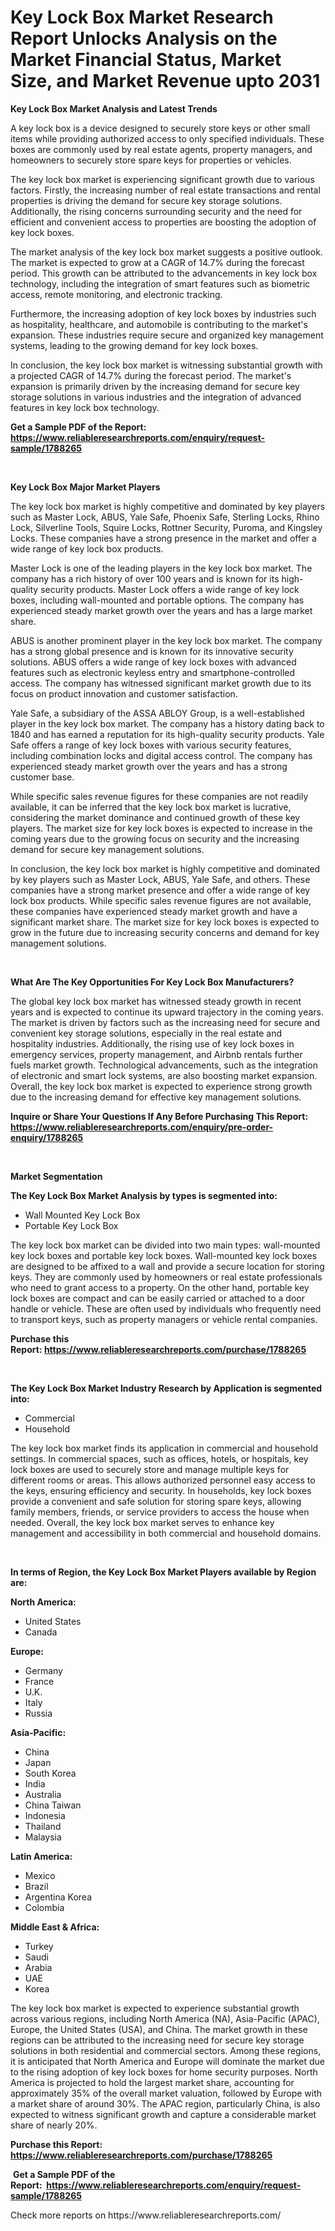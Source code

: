 <p><h1>Key Lock Box Market Research Report Unlocks Analysis on the Market Financial Status, Market Size, and Market Revenue upto 2031</h1></p><p><strong>Key Lock Box Market Analysis and Latest Trends</strong></p>
<p><p>A key lock box is a device designed to securely store keys or other small items while providing authorized access to only specified individuals. These boxes are commonly used by real estate agents, property managers, and homeowners to securely store spare keys for properties or vehicles.</p><p>The key lock box market is experiencing significant growth due to various factors. Firstly, the increasing number of real estate transactions and rental properties is driving the demand for secure key storage solutions. Additionally, the rising concerns surrounding security and the need for efficient and convenient access to properties are boosting the adoption of key lock boxes.</p><p>The market analysis of the key lock box market suggests a positive outlook. The market is expected to grow at a CAGR of 14.7% during the forecast period. This growth can be attributed to the advancements in key lock box technology, including the integration of smart features such as biometric access, remote monitoring, and electronic tracking.</p><p>Furthermore, the increasing adoption of key lock boxes by industries such as hospitality, healthcare, and automobile is contributing to the market's expansion. These industries require secure and organized key management systems, leading to the growing demand for key lock boxes.</p><p>In conclusion, the key lock box market is witnessing substantial growth with a projected CAGR of 14.7% during the forecast period. The market's expansion is primarily driven by the increasing demand for secure key storage solutions in various industries and the integration of advanced features in key lock box technology.</p></p>
<p><strong>Get a Sample PDF of the Report:&nbsp; <a href="https://www.reliableresearchreports.com/enquiry/request-sample/1788265">https://www.reliableresearchreports.com/enquiry/request-sample/1788265</a></strong></p>
<p>&nbsp;</p>
<p><strong>Key Lock Box Major Market Players</strong></p>
<p><p>The key lock box market is highly competitive and dominated by key players such as Master Lock, ABUS, Yale Safe, Phoenix Safe, Sterling Locks, Rhino Lock, Silverline Tools, Squire Locks, Rottner Security, Puroma, and Kingsley Locks. These companies have a strong presence in the market and offer a wide range of key lock box products.</p><p>Master Lock is one of the leading players in the key lock box market. The company has a rich history of over 100 years and is known for its high-quality security products. Master Lock offers a wide range of key lock boxes, including wall-mounted and portable options. The company has experienced steady market growth over the years and has a large market share.</p><p>ABUS is another prominent player in the key lock box market. The company has a strong global presence and is known for its innovative security solutions. ABUS offers a wide range of key lock boxes with advanced features such as electronic keyless entry and smartphone-controlled access. The company has witnessed significant market growth due to its focus on product innovation and customer satisfaction.</p><p>Yale Safe, a subsidiary of the ASSA ABLOY Group, is a well-established player in the key lock box market. The company has a history dating back to 1840 and has earned a reputation for its high-quality security products. Yale Safe offers a range of key lock boxes with various security features, including combination locks and digital access control. The company has experienced steady market growth over the years and has a strong customer base.</p><p>While specific sales revenue figures for these companies are not readily available, it can be inferred that the key lock box market is lucrative, considering the market dominance and continued growth of these key players. The market size for key lock boxes is expected to increase in the coming years due to the growing focus on security and the increasing demand for secure key management solutions.</p><p>In conclusion, the key lock box market is highly competitive and dominated by key players such as Master Lock, ABUS, Yale Safe, and others. These companies have a strong market presence and offer a wide range of key lock box products. While specific sales revenue figures are not available, these companies have experienced steady market growth and have a significant market share. The market size for key lock boxes is expected to grow in the future due to increasing security concerns and demand for key management solutions.</p></p>
<p>&nbsp;</p>
<p><strong>What Are The Key Opportunities For Key Lock Box Manufacturers?</strong></p>
<p><p>The global key lock box market has witnessed steady growth in recent years and is expected to continue its upward trajectory in the coming years. The market is driven by factors such as the increasing need for secure and convenient key storage solutions, especially in the real estate and hospitality industries. Additionally, the rising use of key lock boxes in emergency services, property management, and Airbnb rentals further fuels market growth. Technological advancements, such as the integration of electronic and smart lock systems, are also boosting market expansion. Overall, the key lock box market is expected to experience strong growth due to the increasing demand for effective key management solutions.</p></p>
<p><strong>Inquire or Share Your Questions If Any Before Purchasing This Report: <a href="https://www.reliableresearchreports.com/enquiry/pre-order-enquiry/1788265">https://www.reliableresearchreports.com/enquiry/pre-order-enquiry/1788265</a></strong></p>
<p>&nbsp;</p>
<p><strong>Market Segmentation</strong></p>
<p><strong>The Key Lock Box Market Analysis by types is segmented into:</strong></p>
<p><ul><li>Wall Mounted Key Lock Box</li><li>Portable Key Lock Box</li></ul></p>
<p><p>The key lock box market can be divided into two main types: wall-mounted key lock boxes and portable key lock boxes. Wall-mounted key lock boxes are designed to be affixed to a wall and provide a secure location for storing keys. They are commonly used by homeowners or real estate professionals who need to grant access to a property. On the other hand, portable key lock boxes are compact and can be easily carried or attached to a door handle or vehicle. These are often used by individuals who frequently need to transport keys, such as property managers or vehicle rental companies.</p></p>
<p><strong>Purchase this Report:&nbsp;<a href="https://www.reliableresearchreports.com/purchase/1788265">https://www.reliableresearchreports.com/purchase/1788265</a></strong></p>
<p>&nbsp;</p>
<p><strong>The Key Lock Box Market Industry Research by Application is segmented into:</strong></p>
<p><ul><li>Commercial</li><li>Household</li></ul></p>
<p><p>The key lock box market finds its application in commercial and household settings. In commercial spaces, such as offices, hotels, or hospitals, key lock boxes are used to securely store and manage multiple keys for different rooms or areas. This allows authorized personnel easy access to the keys, ensuring efficiency and security. In households, key lock boxes provide a convenient and safe solution for storing spare keys, allowing family members, friends, or service providers to access the house when needed. Overall, the key lock box market serves to enhance key management and accessibility in both commercial and household domains.</p></p>
<p>&nbsp;</p>
<p><strong>In terms of Region, the Key Lock Box Market Players available by Region are:</strong></p>
<p>
    <p> <strong> North America: </strong>
        <ul>
            <li>United States</li>
            <li>Canada</li>
        </ul>
        </p> 
    <p> <strong> Europe: </strong>
        <ul>
            <li>Germany</li>
            <li>France</li>
            <li>U.K.</li>
            <li>Italy</li>
            <li>Russia</li>
        </ul>
        </p> 
    <p> <strong> Asia-Pacific: </strong>
        <ul>
            <li>China</li>
            <li>Japan</li>
            <li>South Korea</li>
            <li>India</li>
            <li>Australia</li>
            <li>China Taiwan</li>
            <li>Indonesia</li>
            <li>Thailand</li>
            <li>Malaysia</li>
        </ul>
        </p> 
    <p> <strong> Latin America: </strong>
        <ul>
            <li>Mexico</li>
            <li>Brazil</li>
            <li>Argentina Korea</li>
            <li>Colombia</li>
        </ul>
        </p> 
    <p> <strong> Middle East & Africa: </strong>
        <ul>
            <li>Turkey</li>
            <li>Saudi</li>
            <li>Arabia</li>
            <li>UAE</li>
            <li>Korea</li>
        </ul>
    </p>
    </p>
<p><p>The key lock box market is expected to experience substantial growth across various regions, including North America (NA), Asia-Pacific (APAC), Europe, the United States (USA), and China. The market growth in these regions can be attributed to the increasing need for secure key storage solutions in both residential and commercial sectors. Among these regions, it is anticipated that North America and Europe will dominate the market due to the rising adoption of key lock boxes for home security purposes. North America is projected to hold the largest market share, accounting for approximately 35% of the overall market valuation, followed by Europe with a market share of around 30%. The APAC region, particularly China, is also expected to witness significant growth and capture a considerable market share of nearly 20%.</p></p>
<p><strong>Purchase this Report: <a href="https://www.reliableresearchreports.com/purchase/1788265">https://www.reliableresearchreports.com/purchase/1788265</a></strong></p>
<p>&nbsp;<strong>Get a Sample PDF of the Report:&nbsp;&nbsp;<a href="https://www.reliableresearchreports.com/enquiry/request-sample/1788265">https://www.reliableresearchreports.com/enquiry/request-sample/1788265</a></strong></p>
<p><strong></strong></p>
<p>Check more reports on https://www.reliableresearchreports.com/</p>